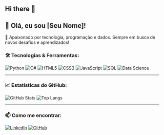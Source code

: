 ## Hi there 👋
## 👋 Olá, eu sou [Seu Nome]!

🚀 Apaixonado por tecnologia, programação e dados. Sempre em busca de novos desafios e aprendizados!

### 🛠️ Tecnologias & Ferramentas:

![Python](https://img.shields.io/badge/-Python-3776AB?style=for-the-badge&logo=python&logoColor=white)
![C#](https://img.shields.io/badge/-C%23-239120?style=for-the-badge&logo=csharp&logoColor=white)
![HTML5](https://img.shields.io/badge/-HTML5-E34F26?style=for-the-badge&logo=html5&logoColor=white)
![CSS3](https://img.shields.io/badge/-CSS3-1572B6?style=for-the-badge&logo=css3)
![JavaScript](https://img.shields.io/badge/-JavaScript-F7DF1E?style=for-the-badge&logo=javascript&logoColor=black)
![SQL](https://img.shields.io/badge/-SQL-4479A1?style=for-the-badge&logo=postgresql&logoColor=white)
![Data Science](https://img.shields.io/badge/-Data%20Science-ffca28?style=for-the-badge&logo=tableau&logoColor=white)

---

### 📈 Estatísticas do GitHub:

![GitHub Stats](https://github-readme-stats.vercel.app/api?username=Gustavormq&show_icons=true&theme=radical)
![Top Langs](https://github-readme-stats.vercel.app/api/top-langs/?username=Gustavormq&layout=compact&theme=radical)

---

### 📫 Como me encontrar:

[![LinkedIn](https://img.shields.io/badge/-LinkedIn-0077B5?style=for-the-badge&logo=linkedin&logoColor=white)](linkedin.com/in/gustavo-quirino-01a1331b3)
[![GitHub](https://img.shields.io/badge/-GitHub-181717?style=for-the-badge&logo=github&logoColor=white)](https://github.com/Gustavormq)
<!--
**Gustavormq/Gustavormq** is a ✨ _special_ ✨ repository because its `README.md` (this file) appears on your GitHub profile.

Here are some ideas to get you started:

- 🔭 I’m currently working on ...
- 🌱 I’m currently learning ...
- 👯 I’m looking to collaborate on ...
- 🤔 I’m looking for help with ...
- 💬 Ask me about ...
- 📫 How to reach me: ...
- 😄 Pronouns: ...
- ⚡ Fun fact: ...
-->
